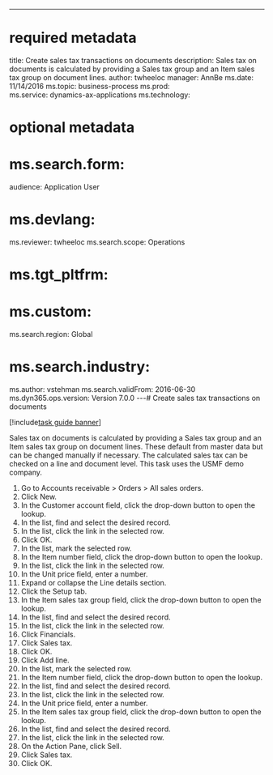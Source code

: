 --- 
# required metadata 
 
title: Create sales tax transactions on documents
description: Sales tax on documents is calculated by providing a Sales tax group and an Item sales tax group on document lines. 
author: twheeloc
manager: AnnBe 
ms.date: 11/14/2016
ms.topic: business-process 
ms.prod:  
ms.service: dynamics-ax-applications 
ms.technology:  
 
# optional metadata 
 
# ms.search.form:   
audience: Application User 
# ms.devlang:  
ms.reviewer: twheeloc
ms.search.scope: Operations 
# ms.tgt_pltfrm:  
# ms.custom:  
ms.search.region: Global
# ms.search.industry: 
ms.author: vstehman
ms.search.validFrom: 2016-06-30 
ms.dyn365.ops.version: Version 7.0.0 
---# Create sales tax transactions on documents

[!include[task guide banner](../../includes/task-guide-banner.md)]

Sales tax on documents is calculated by providing a Sales tax group and an Item sales tax group on document lines. These default from master data but can be changed manually if necessary. The calculated sales tax can be checked on a line and document level. This task uses the USMF demo company.

1. Go to Accounts receivable > Orders > All sales orders.
2. Click New.
3. In the Customer account field, click the drop-down button to open the lookup.
4. In the list, find and select the desired record.
5. In the list, click the link in the selected row.
6. Click OK.
7. In the list, mark the selected row.
8. In the Item number field, click the drop-down button to open the lookup.
9. In the list, click the link in the selected row.
10. In the Unit price field, enter a number.
11. Expand or collapse the Line details section.
12. Click the Setup tab.
13. In the Item sales tax group field, click the drop-down button to open the lookup.
14. In the list, find and select the desired record.
15. In the list, click the link in the selected row.
16. Click Financials.
17. Click Sales tax.
18. Click OK.
19. Click Add line.
20. In the list, mark the selected row.
21. In the Item number field, click the drop-down button to open the lookup.
22. In the list, find and select the desired record.
23. In the list, click the link in the selected row.
24. In the Unit price field, enter a number.
25. In the Item sales tax group field, click the drop-down button to open the lookup.
26. In the list, find and select the desired record.
27. In the list, click the link in the selected row.
28. On the Action Pane, click Sell.
29. Click Sales tax.
30. Click OK.

